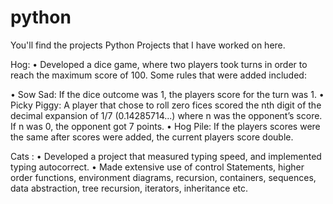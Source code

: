 # python

You'll find the projects Python Projects that I have worked on here.

Hog:
• Developed a dice game, where two players took turns in order to reach the maximum score of 100. Some rules
that were added included:

• Sow Sad: If the dice outcome was 1, the players score for the turn was 1.
• Picky Piggy: A player that chose to roll zero fices scored the nth digit of the decimal expansion of 1/7 (0.14285714...) where n was the opponent’s score. If n was 0, the opponent got 7 points.
• Hog Pile: If the players scores were the same after scores were added, the current players score double.


Cats :
• Developed a project that measured typing speed, and implemented typing autocorrect.
• Made extensive use of control Statements, higher order functions, environment diagrams, recursion, containers, sequences, data abstraction, tree recursion, iterators, inheritance etc.
